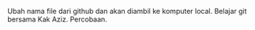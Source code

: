 Ubah nama file dari github dan akan diambil ke komputer local.
Belajar git bersama Kak Aziz.
Percobaan.
